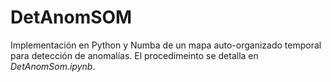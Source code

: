 # DetAnomSOM
Implementación en Python y Numba de un mapa auto-organizado temporal para detección de anomalías. El procedimeinto se detalla en *DetAnomSom.ipynb*. 

